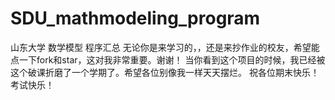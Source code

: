 # SDU_mathmodeling_program
山东大学 数学模型 程序汇总
无论你是来学习的，，还是来抄作业的校友，希望能点一下fork和star，这对我非常重要。谢谢！
当你看到这个项目的时候，我已经被这个破课折磨了一个学期了。希望各位别像我一样天天摆烂。
祝各位期末快乐！考试快乐！
